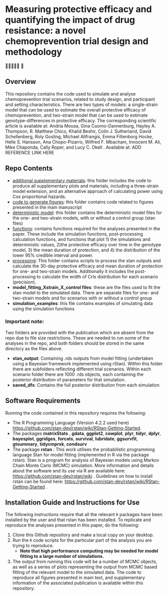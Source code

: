 # Measuring protective efficacy and quantifying the impact of drug resistance: a novel chemoprevention trial design and methodology
:mosquito:🦟:test_tube:🧪:dna: 🧬
 
## Overview
This repository contains the code used to simulate and analyse chemoprevention trial scenarios, related to study design, and participant and setting characteristics. There are two types of models: a single-strain model that can be used to estimate the overall protective efficacy of chemoprevention, and  two-strain model that can be used to estimate genotype-differences in protective efficacy. 
The corresponding scientific article is available at:
Andria Mousa, Gina Cuomo-Dannenburg, Hayley A. Thompson, R. Matthew Chico, Khalid Beshir, Colin J. Sutherland, David Schellenberg, Roly Gosling, Michael Alifrangis, Emma Filtenborg Hocke, Helle S. Hansson, Ana Chopo-Pizarro, Wilfred F. Mbacham, Innocent M. Ali, Mike Chaponda, Cally Roper, and Lucy C. Okell . Available at: ADD REFERENCE LINK HERE
 
## Repo Contents
- [additional supplementary materials](./additional%20supplementary%20materials): this folder includes the code to produce all supplementary plots and materials, including a three-strain model extension, and an alternative approach of calculating power using Cox proportional hazards.
- [code to generate figures](./code%20to%20generate%20figures): this folder contains code related to figures presented in the main manuscript
- [deterministic model](./deterministic%20model): this folder contains the deterministic model files for the one- and two-strain models, with or without a control group (stan files) 
- [functions](./functions): contains functions required for the analyses presented in the paper. These include the simulation functions, post-processing calculation functions, and functions that plot 1) the simulations and deterministic values, 2)the protective  efficacy over time in the genotype model, 3) the mean duration of protection, and 4) the distribution of the lower 95% credible interval and power. 
- [processing](./processing): This folder contains scripts to process the stan outputs and calculate the 30-day protective efficacy and mean duration of protection for one- and two-strain models. Additionally it includes the post-processing to calculate the width of CrIs distribution for each scenario (precision).
- **model_fitting_Xstrain_X_control files**: these are the files used to fit the stan model to the simulated data. There are separate files for one- and two-strain models and for scenarios with or without a control group
- **simulation_examples**: this file contains examples of simulating data using the simulation functions

### **Important note**: 
Two folders are provided with the publication which are absent from the repo due to file size restrictions. These are needed to run some of the analyses in the repo, and both folders should be stored in the same directory as the files above. 
- **stan_output**: Containing .rds outputs from model fitting (undertaken using a Bayesian framework implemented using rStan). Within this folder there are subfolders reflecting different trial scenarios. Within each scenario folder there are 1000 .rds objects, each containing the posterior distribution of parameters for that simulation.
- **saved_dfs**: Contains the full posterior distribution from each simulation 
 
## Software Requirements
Running the code contained in this repository requires the following:
- The R Programming Language (Version 4.2.2 used here) 
https://github.com/stan-dev/rstan/wiki/RStan-Getting-Started.
- The packages **matrixStats** , **gdata**, **ggplot2**, **cowplot**, **plyr**, **tidyr**, **dplyr**, **bayesplot**, **ggridges**, **forcats**, **survival**, **lubridate**, **ggsurvfit**, **gtsummary**, **tidycmprsk**, **condsurv** 
- The package **rstan** :  This work utilises the probabilistic programming language Stan for model fitting (implemented in R via the package rstan). Stan is a program for analysis of Bayesian models using Markov Chain Monte Carlo (MCMC) simulation. More information and details about the software and its use via R are available here: https://github.com/stan-dev/rstan/wiki . Guidelines on how to install rstan can be found here: https://github.com/stan-dev/rstan/wiki/RStan-Getting-Started .
 ## Installation Guide and Instructions for Use
The following instructions require that all the relevant `R` packages have been installed by the user and that rstan has been installed. To replicate and reproduce the analyses presented in this paper, do the following: 
1. Clone this Github repository and make a local copy on your desktop.
2. Run the `R` code scripts for the particular part of the analysis you are trying to reproduce.
    - **Note that high performance computing may be needed for model fitting to a large number of simulations.**
3. The output from running this code will be a number of MCMC objects, as well as a series of plots representing the output from MCMC based fitting of the relevant model to the simulated data. The code to reproduce all figures presented in main text, and supplementary information of the associated publication is available within this repository.
